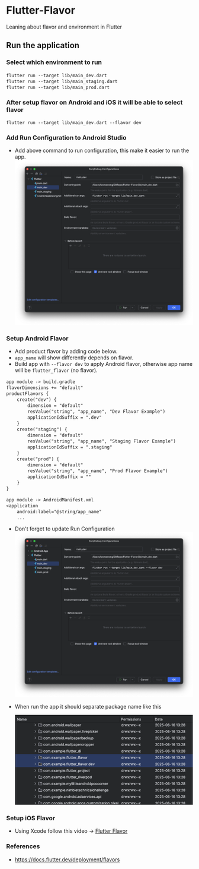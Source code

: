 # Flutter-Flavor
Leaning about flavor and environment in Flutter

## Run the application

### Select which environment to run
```
flutter run --target lib/main_dev.dart
flutter run --target lib/main_staging.dart
flutter run --target lib/main_prod.dart
```

### After setup flavor on Android and iOS it will be able to select flavor
```
flutter run --target lib/main_dev.dart --flavor dev
```

### Add Run Configuration to Android Studio
* Add above command to run configuration, this make it easier to run the app.
![Adding Run Configuration](https://github.com/taweewong/Flutter-Flavor/blob/main/readme_assets/Screenshot%202568-06-16%20at%2014.06.34.png?raw=true)

### Setup Android Flavor
* Add product flavor by adding code below.
* `app_name` will show differently depends on flavor.
* Build app with `--flavor dev` to apply Android flavor, otherwise app name will be `flutter_flavor` (no flavor).

```
app module -> build.gradle
flavorDimensions += "default"
productFlavors {
    create("dev") {
        dimension = "default"
        resValue("string", "app_name", "Dev Flavor Example")
        applicationIdSuffix = ".dev"
    }
    create("staging") {
        dimension = "default"
        resValue("string", "app_name", "Staging Flavor Example")
        applicationIdSuffix = ".staging"
    }
    create("prod") {
        dimension = "default"
        resValue("string", "app_name", "Prod Flavor Example")
        applicationIdSuffix = ""
    }
}
```

```
app module -> AndroidManifest.xml
<application
    android:label="@string/app_name"
    ...
```

* Don't forget to update Run Configuration
  ![Run Configuration with Android flavors](https://github.com/taweewong/Flutter-Flavor/blob/main/readme_assets/Screenshot%202568-06-16%20at%2015.13.59.png?raw=true)
* When run the app it should separate package name like this

  ![Result with Android flavors](https://github.com/taweewong/Flutter-Flavor/blob/main/readme_assets/Screenshot%202568-06-16%20at%2015.13.23.png?raw=true)

### Setup iOS Flavor
* Using Xcode follow this video -> [Flutter Flavor](https://youtu.be/Vhm1Cv2uPko?si=26Fh9ZZwpj6HjloS&t=215)

### References
* https://docs.flutter.dev/deployment/flavors
